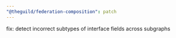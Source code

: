 ```yaml
---
"@theguild/federation-composition": patch
---
```


fix: detect incorrect subtypes of interface fields across subgraphs
